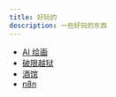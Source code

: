 ```yaml
---
title: 好玩的
description: 一些好玩的东西
---
```


- [AI 绘画](/fun/ai-drawing)
- [破限越狱](/fun/llm-unlocking)
- [酒馆](/fun/sillytavern)
- [n8n](/fun/n8n)
